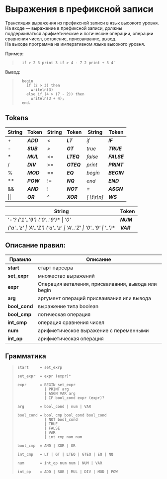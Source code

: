 # Выражения в префиксной записи

Трансляция выражения из префиксной записи в язык высокого уровня.  
На входе — выражение в префиксной записи, должны  
поддерживаться арифметические и логические операции, операции  
сравнения чисел, ветвление, присваивание, вывод.  
На выходе программа на императивном языке высокого уровня.  

Пример: 
>       if > 2 3 print 3 if > 4 - 7 2 print + 3 4` 

Вывод: 
>       begin  
>         if (2 > 3) then  
>           writeln(3)  
>         else if (4 > (7 - 2)) then  
>           writeln(3 + 4);  
>       end.  

## Tokens 

String | Token | String | Token | String | Token
--- | --- | --- | --- | --- | ---
*+*  | ***ADD***  | <  | ***LT***   | *if* | ***IF***
*-*  | ***SUB***  |*>* | ***GT***   | *true* | ***TRUE***
\*  | ***MUL***  | <= | ***LTEQ*** | *false* | ***FALSE***
/  | ***DIV***  | >= | ***GTEQ*** | *print* | ***PRINT***
%  | ***MOD***  | == | ***EQ***   | *begin* | ***BEGIN***
** | ***POW***  | != | ***NQ***   | *end* | ***END***
&& | ***AND***  | !  | ***NOT***  | *=* | ***ASGN***
&#124;&#124; | ***OR*** | ^ | ***XOR*** | *[ \t\r\n]* | ***WS***

String | Token
--- | ---
*'-'? ('1'..'9') ('0'..'9')** &#124; *'0'* | ***NUM***
*('a'..'z' &#124; 'A'..'Z') ('a'..'z' &#124; 'A'..'Z' &#124; '0'..'9' &#124; '_')** | ***VAR***

## Описание правил:

Правило | Описание
--- | ---
**start**    | старт парсера
**set_expr** | множество выражений  
**expr**     | Операция ветвления, присваивания, вывода или begin
**arg**      | аргумент операций присваивания или вывода
**bool_cond**| выражение типа boolean
**bool_cmp** | логическая операция
**int_cmp**  | операция сравнения чисел
**num**      | арифметическое выражение с переменными
**int_op**   | арифметическая операция  

## Грамматика
>     start     = set_exrp
>
>     set_expr  = expr (expr)*
>
>     expr      = BEGIN set_expr
>                 | PRINT arg
>                 | ASGN VAR arg
>                 | IF bool_cond expr (expr)?
>
>     arg       = bool_cond | num | VAR
>
>     bool_cond = bool_cmp bool_cond bool_cond
>                 | NOT bool_cond
>                 | TRUE
>                 | FALSE
>                 | VAR
>                 | int_cmp num num
>
>     bool_cmp  = AND | XOR | OR
>
>     int_cmp   = LT | GT | LTEQ | GTEQ | EQ | NQ
>
>     num       = int_op num num | NUM | VAR
>
>     int_op    = ADD | SUB | MUL | DIV | MOD | POW 
